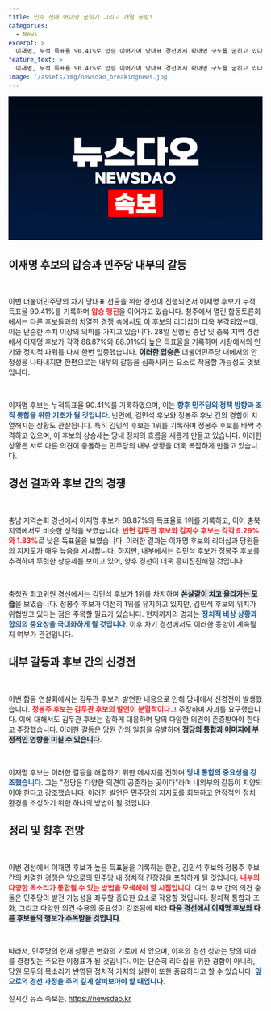 ```yaml
---
title: 민주 전대 어대명 굳히기 그리고 개딸 공방!
categories:
  - News
excerpt: >
  이재명, 누적 득표율 90.41%로 압승 이어가며 당대표 경선에서 확대명 구도를 굳히고 있다. 김두관, 정봉주와의 격돌 속에서도 이 후보는 통합의 메시지를 강조하며 당내 갈등 해소에 나섰다. 클릭해서 더 깊은 이야기를 확인하세요!
feature_text: >
  이재명, 누적 득표율 90.41%로 압승 이어가며 당대표 경선에서 확대명 구도를 굳히고 있다. 김두관, 정봉주와의 격돌 속에서도 이 후보는 통합의 메시지를 강조하며 당내 갈등 해소에 나섰다. 클릭해서 더 깊은 이야기를 확인하세요!
image: '/assets/img/newsdao_breakingnews.jpg'
---
```


<p><img src="/assets/img/newsdao_breakingnews.jpg" alt="pcversion 속보" /></p>

<h2 data-ke-size="size26">이재명 후보의 압승과 민주당 내부의 갈등</h2>

<p data-ke-size="size16">&nbsp;</p>

<p>이번 더불어민주당의 차기 당대표 선출을 위한 경선이 진행되면서 이재명 후보가 누적 득표율 90.41%를 기록하며 <b><span style="color: #ee2323;">압승 행진</span></b>을 이어가고 있습니다. 청주에서 열린 합동토론회에서는 다른 후보들과의 치열한 경쟁 속에서도 이 후보의 리더십이 더욱 부각되었는데, 이는 단순한 수치 이상의 의미를 가지고 있습니다. 28일 진행된 충남 및 충북 지역 경선에서 이재명 후보가 각각 88.87%와 88.91%의 높은 득표율을 기록하며 시장에서의 인기와 정치적 파워를 다시 한번 입증했습니다. <b><span style="background-color: #21538527;">이러한 압승은</span></b> 더불어민주당 내에서의 안정성을 나타내지만 한편으로는 내부의 갈등을 심화시키는 요소로 작용할 가능성도 엿보입니다. </p>

<p data-ke-size="size16">&nbsp;</p>

<p>이재명 후보는 누적득표율 90.41%를 기록하였으며, 이는 <b><span style="color: #1a5490;">향후 민주당의 정책 방향과 조직 통합을 위한 기초가 될 것입니다</span></b>. 반면에, 김민석 후보와 정봉주 후보 간의 경합이 치열해지는 상황도 관찰됩니다. 특히 김민석 후보는 1위를 기록하며 정봉주 후보를 바짝 추격하고 있으며, 이 후보의 상승세는 당내 정치의 흐름을 새롭게 만들고 있습니다. 이러한 상황은 서로 다른 의견이 충돌하는 민주당의 내부 상황을 더욱 복잡하게 만들고 있습니다.</p>

<h2 data-ke-size="size26">경선 결과와 후보 간의 경쟁</h2>

<p data-ke-size="size16">&nbsp;</p>

<p>충남 지역순회 경선에서 이재명 후보가 88.87%의 득표율로 1위를 기록하고, 이어 충북 지역에서도 비슷한 성적을 보였습니다. <b><span style="color: #ee2323;">반면 김두관 후보와 김지수 후보는 각각 9.29%와 1.83%</span></b>로 낮은 득표율을 보였습니다. 이러한 결과는 이재명 후보의 리더십과 당원들의 지지도가 매우 높음을 시사합니다. 하지만, 내부에서는 김민석 후보가 정봉주 후보를 추격하며 뚜렷한 상승세를 보이고 있어, 향후 경선이 더욱 흥미진진해질 것입니다.</p>

<p data-ke-size="size16">&nbsp;</p>

<p>충청권 최고위원 경선에서는 김민석 후보가 1위를 차지하며 <b><span style="background-color: #21538527;">쏜살같이 치고 올라가는 모습</span></b>을 보였습니다. 정봉주 후보가 여전히 1위를 유지하고 있지만, 김민석 후보의 위치가 위협받고 있다는 점은 주목할 필요가 있습니다. 현재까지의 경과는 <b><span style="color: #1a5490;">정치적 비상 상황과 합의의 중요성을 극대화하게 될 것입니다</span></b>. 이후 차기 경선에서도 이러한 동향이 계속될지 여부가 관건입니다.  </p>

<h2 data-ke-size="size26">내부 갈등과 후보 간의 신경전</h2>

<p data-ke-size="size16">&nbsp;</p>

<p>이번 합동 연설회에서는 김두관 후보가 발언한 내용으로 인해 당내에서 신경전이 발생했습니다. <b><span style="color: #ee2323;">정봉주 후보는 김두관 후보의 발언이 분열적이다</span></b>고 주장하며 사과를 요구했습니다. 이에 대해서도 김두관 후보는 강하게 대응하며 당의 다양한 의견이 존중받아야 한다고 주장했습니다. 이러한 갈등은 당원 간의 일침을 유발하며 <b><span style="background-color: #21538527;">정당의 통합과 이미지에 부정적인 영향을 미칠 수 있습니다</span></b>.</p>

<p data-ke-size="size16">&nbsp;</p>

<p>이재명 후보는 이러한 갈등을 해결하기 위한 메시지를 전하며 <b><span style="color: #1a5490;">당내 통합의 중요성을 강조했습니다</span></b>. 그는 "정당은 다양한 의견이 공존하는 곳이다"라며 내외부의 갈등이 지양되어야 한다고 강조했습니다. 이러한 발언은 민주당의 지지도를 회복하고 안정적인 정치 환경을 조성하기 위한 하나의 방법이 될 것입니다.</p>

<h2 data-ke-size="size26">정리 및 향후 전망</h2>

<p data-ke-size="size16">&nbsp;</p>

<p>이번 경선에서 이재명 후보가 높은 득표율을 기록하는 한편, 김민석 후보와 정봉주 후보 간의 치열한 경쟁은 앞으로의 민주당 내 정치적 긴장감을 포착하게 될 것입니다. <b><span style="color: #ee2323;">내부의 다양한 목소리가 통합될 수 있는 방법을 모색해야 할 시점입니다</span></b>. 여러 후보 간의 의견 충돌은 민주당의 발전 가능성을 좌우할 중요한 요소로 작용할 것입니다. 정치적 통합과 조화, 그리고 다양한 의견 수용의 중요성이 강조됨에 따라 <b><span style="background-color: #21538527;">다음 경선에서 이재명 후보와 다른 후보들의 행보가 주목받을 것입니다</span></b>. </p>

<p data-ke-size="size16">&nbsp;</p>

<p>따라서, 민주당의 현재 상황은 변화의 기로에 서 있으며, 이후의 경선 성과는 당의 미래를 결정짓는 주요한 이정표가 될 것입니다. 이는 단순히 리더십을 위한 경합이 아니라, 당원 모두의 목소리가 반영된 정치적 가치의 실현이 또한 중요하다고 할 수 있습니다. <b><span style="color: #1a5490;">앞으로의 경선 과정을 주의 깊게 살펴보아야 할 때입니다</span></b>.</p>
실시간 뉴스 속보는, <a href="https://newsdao.kr" rel="dofollow">https://newsdao.kr</a>


